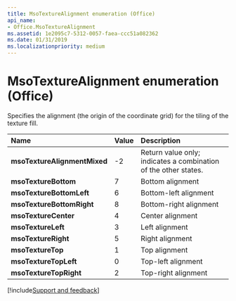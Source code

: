 ```yaml
---
title: MsoTextureAlignment enumeration (Office)
api_name:
- Office.MsoTextureAlignment
ms.assetid: 1e2095c7-5312-0057-faea-ccc51a082362
ms.date: 01/31/2019
ms.localizationpriority: medium
---
```



# MsoTextureAlignment enumeration (Office)

Specifies the alignment (the origin of the coordinate grid) for the tiling of the texture fill.

|Name|Value|Description|
|:-----|:-----|:-----|
|**msoTextureAlignmentMixed**|-2|Return value only; indicates a combination of the other states. |
|**msoTextureBottom**|7|Bottom alignment |
|**msoTextureBottomLeft**|6|Bottom-left alignment |
|**msoTextureBottomRight**|8|Bottom-right alignment |
|**msoTextureCenter**|4|Center alignment |
|**msoTextureLeft**|3|Left alignment |
|**msoTextureRight**|5|Right alignment |
|**msoTextureTop**|1|Top alignment |
|**msoTextureTopLeft**|0|Top-left alignment |
|**msoTextureTopRight**|2|Top-right alignment |

[!include[Support and feedback](~/includes/feedback-boilerplate.md)]